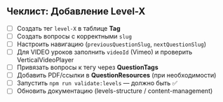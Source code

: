 ## Чеклист: Добавление Level-X

- [ ] Создать тег `level-X` в таблице **Tag**
- [ ] Создать вопросы с корректными `slug`
- [ ] Настроить навигацию (`previousQuestionSlug`, `nextQuestionSlug`)
- [ ] Для VIDEO уроков заполнить `videoId` (Vimeo) и проверить VerticalVideoPlayer
- [ ] Привязать вопросы к тегу через **QuestionTags**
- [ ] Добавить PDF/ссылки в **QuestionResources** (при необходимости)
- [ ] Запустить `npm run validate:levels` — должно быть ✅
- [ ] Обновить документацию (levels-structure / content-management) 